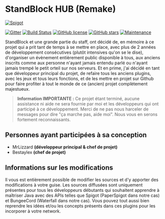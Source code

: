 # StandBlock HUB (Remake)

[![Spigot](https://static.spigotmc.org/img/spigot.png)](https://spigotmc.org/)

[![Gitter](https://img.shields.io/gitter/room/nwjs/nw.js.svg)](https://gitter.im/standblock-remake-one-year-later/)
[![Build Status](https://travis-ci.org/StandBlock-REMAKE/hub.svg?branch=master)](https://travis-ci.org/StandBlock-REMAKE/hub)
[![GitHub license](https://img.shields.io/badge/license-AGPL-blue.svg)](https://raw.githubusercontent.com/StandBlock-REMAKE/hub/master/LICENSE)
[![GitHub stars](https://img.shields.io/github/stars/StandBlock-REMAKE/hub.svg)](https://github.com/StandBlock-REMAKE/hub/stargazers)
[![Maintenance](https://img.shields.io/badge/maintained-no-red.svg)]()

StandBlock et une grande partie du staff, ont décidé de, en mémoire à ce projet qui a prit tant de temps à se mettre en place, avec plus de 2 années de développement consécutives (plutôt intensives qu'on se le dise), d'organiser un évènement entièrement public disponible à tous, aux anciens inscrits comme aux personne n'ayant jamais entendu parlé ou n'ayant jamais trempé le petit orteil sur nos serveurs. Et en prime, j'ai décidé en tant que développeur principal du projet, de refaire tous les anciens plugins, avec les jeux et tous leurs fonctions, et de les mettre en projet sur Github pour faire profiter à tout le monde de ce (ancien) projet complètement majestueux.

> **Information IMPORTANTE :** Ce projet étant terminé, aucune assistance ni aide ne sera fournie par moi et les développeurs qui ont participé à ce développement. Merci de ne pas nous harceler de messages pour dire "ça marche pas, aide moi". Nous vous en serons fortement reconnaissants.

## Personnes ayant participées à sa conception

- MrLizzard **(développeur principal & chef de projet)**
- Bestaylex **(chef de projet)**

## Informations sur les modifications

Il vous est entièrement possible de modifier les sources et d'y apporter des modifications à votre guise. Les sources diffusées sont uniquement présentes pour tous les développeurs débutants qui souhaitent apprendre à maîtriser Java avec des APIs telles que Spigot (PaperSpigot dans notre cas) et BungeeCord (Waterfall dans notre cas). Vous pouvez tout aussi bien reprendre les idées et/ou les concepts présents dans ces plugins pour les incorporer à votre network.